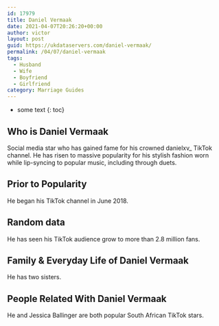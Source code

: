 ```yaml
---
id: 17979
title: Daniel Vermaak
date: 2021-04-07T20:26:20+00:00
author: victor
layout: post
guid: https://ukdataservers.com/daniel-vermaak/
permalink: /04/07/daniel-vermaak
tags:
  - Husband
  - Wife
  - Boyfriend
  - Girlfriend
category: Marriage Guides
---
```


* some text
{: toc}


## Who is Daniel Vermaak



Social media star who has gained fame for his crowned danielxv_ TikTok channel. He has risen to massive popularity for his stylish fashion worn while lip-syncing to popular music, including through duets. 

                
                
                
## Prior to Popularity



He began his TikTok channel in June 2018. 

                
                
                
## Random data



He has seen his TikTok audience grow to more than 2.8 million fans. 

                
                
                
## Family & Everyday Life of Daniel Vermaak



He has two sisters. 

                
                
                
## People Related With Daniel Vermaak



He and Jessica Ballinger are both popular South African TikTok stars.  

                
              
            
          
          
          